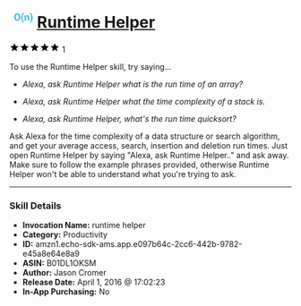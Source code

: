 # &nbsp;<img src="skill_icon" alt="Runtime Helper icon" width="36"> [Runtime Helper](http://alexa.amazon.com/#skills/amzn1.echo-sdk-ams.app.e097b64c-2cc6-442b-9782-e45a8e64e8a9)
![5 stars](../../images/ic_star_black_18dp_1x.png)![5 stars](../../images/ic_star_black_18dp_1x.png)![5 stars](../../images/ic_star_black_18dp_1x.png)![5 stars](../../images/ic_star_black_18dp_1x.png)![5 stars](../../images/ic_star_black_18dp_1x.png) 1

To use the Runtime Helper skill, try saying...

* *Alexa, ask Runtime Helper what is the run time of an array?*

* *Alexa, ask Runtime Helper what the time complexity of a stack is.*

* *Alexa, ask Runtime Helper, what's the run time quicksort?*

Ask Alexa for the time complexity of a data structure or search algorithm, and get your average access, search, insertion and deletion run times.
Just open Runtime Helper by saying "Alexa, ask Runtime Helper.." and ask away.
Make sure to follow the example phrases provided, otherwise Runtime Helper won't be able to understand what you're trying to ask.

***

### Skill Details

* **Invocation Name:** runtime helper
* **Category:** Productivity
* **ID:** amzn1.echo-sdk-ams.app.e097b64c-2cc6-442b-9782-e45a8e64e8a9
* **ASIN:** B01DL1OKSM
* **Author:** Jason Cromer
* **Release Date:** April 1, 2016 @ 17:02:23
* **In-App Purchasing:** No
